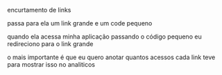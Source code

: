 encurtamento de links

passa para ela um link grande e um code pequeno

quando ela acessa minha aplicação passando o código pequeno eu redireciono para o link grande

o mais importante é que eu quero anotar quantos acessos cada link teve para mostrar isso no analiticos
